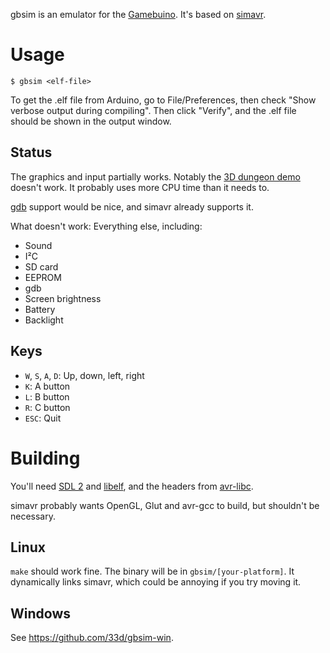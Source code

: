 gbsim is an emulator for the [Gamebuino](http://gamebuino.com/).  It's based on [simavr](https://gitorious.org/simavr/).

Usage
======

    $ gbsim <elf-file>

To get the .elf file from Arduino, go to File/Preferences, then check "Show verbose output during compiling".  Then click "Verify", and the .elf file should be shown in the output window.

Status
------

The graphics and input partially works.  Notably the [3D dungeon demo](http://gamebuino.com/wiki/index.php?title=3D_dungeon_rendering) doesn't work.  It probably uses more CPU time than it needs to.

[gdb](https://www.gnu.org/software/gdb/) support would be nice, and simavr already supports it.

What doesn't work: Everything else, including:

 - Sound
 - I&sup2;C
 - SD card
 - EEPROM
 - gdb
 - Screen brightness
 - Battery
 - Backlight

Keys
------

 - `W`, `S`, `A`, `D`: Up, down, left, right
 - `K`: A button
 - `L`: B button
 - `R`: C button
 - `ESC`: Quit

Building
======

You'll need [SDL 2](http://libsdl.org/) and [libelf](http://www.mr511.de/software/english.html), and the headers from [avr-libc](http://www.nongnu.org/avr-libc/).

simavr probably wants OpenGL, Glut and avr-gcc to build, but shouldn't be necessary.

Linux
------
`make` should work fine.  The binary will be in `gbsim/[your-platform]`.  It dynamically links simavr, which could be annoying if you try moving it.

Windows
------

See https://github.com/33d/gbsim-win.
